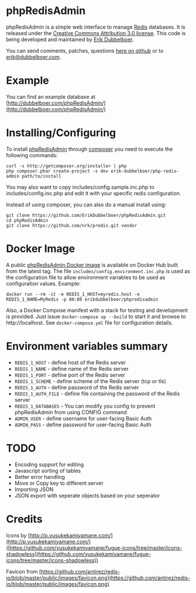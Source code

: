 phpRedisAdmin
=============

phpRedisAdmin is a simple web interface to manage [Redis](http://redis.io/)
databases. It is released under the
[Creative Commons Attribution 3.0 license](http://creativecommons.org/licenses/by/3.0/).
This code is being developed and maintained by [Erik Dubbelboer](https://github.com/ErikDubbelboer/).

You can send comments, patches, questions
[here on github](https://github.com/ErikDubbelboer/phpRedisAdmin/issues)
or to erik@dubbelboer.com.


Example
=======

You can find an example database at
[http://dubbelboer.com/phpRedisAdmin/](http://dubbelboer.com/phpRedisAdmin/)


Installing/Configuring
======================

To install [phpRedisAdmin](https://packagist.org/packages/erik-dubbelboer/php-redis-admin) through [composer](http://getcomposer.org/) you need to execute the following commands:

```
curl -s http://getcomposer.org/installer | php
php composer.phar create-project -s dev erik-dubbelboer/php-redis-admin path/to/install
```

You may also want to copy includes/config.sample.inc.php to includes/config.inc.php
and edit it with your specific redis configuration.

Instead of using composer, you can also do a manual install using:

```
git clone https://github.com/ErikDubbelboer/phpRedisAdmin.git
cd phpRedisAdmin
git clone https://github.com/nrk/predis.git vendor
```

Docker Image
============
A public [phpRedisAdmin Docker image](https://hub.docker.com/r/erikdubbelboer/phpredisadmin/) is available on Docker Hub built from the latest tag.
The file ```includes/config.environment.inc.php``` is used as the configuration file to allow environment variables to be used as configuration values.
Example:
```
docker run --rm -it -e REDIS_1_HOST=myredis.host -e REDIS_1_NAME=MyRedis -p 80:80 erikdubbelboer/phpredisadmin
```
Also, a Docker Compose manifest with a stack for testing and development is provided. Just issue ```docker-compose up --build``` to start it and browse to http://localhost. See ```docker-compose.yml``` file for configuration details.

Environment variables summary
====

* ``REDIS_1_HOST`` - define host of the Redis server
* ``REDIS_1_NAME`` - define name of the Redis server
* ``REDIS_1_PORT`` - define port of the Redis server
* ``REDIS_1_SCHEME`` - define scheme of the Redis server (tcp or tls)
* ``REDIS_1_AUTH`` - define password of the Redis server
* ``REDIS_1_AUTH_FILE`` - define file containing the password of the Redis server
* ``REDIS_1_DATABASES`` - You can modify you config to prevent phpRedisAdmin from using CONFIG command 
* ``ADMIN_USER`` - define username for user-facing Basic Auth
* ``ADMIN_PASS`` - define password for user-facing Basic Auth

TODO
====

* Encoding support for editing
* Javascript sorting of tables
* Better error handling
* Move or Copy key to different server
* Importing JSON
* JSON export with seperate objects based on your seperator


Credits
=======

Icons by [http://p.yusukekamiyamane.com/](http://p.yusukekamiyamane.com/) ([https://github.com/yusukekamiyamane/fugue-icons/tree/master/icons-shadowless](https://github.com/yusukekamiyamane/fugue-icons/tree/master/icons-shadowless))

Favicon from [https://github.com/antirez/redis-io/blob/master/public/images/favicon.png](https://github.com/antirez/redis-io/blob/master/public/images/favicon.png)
